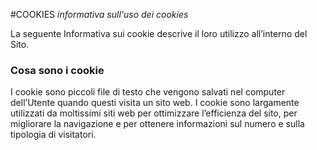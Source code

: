 #COOKIES
*informativa sull'uso dei cookies*

La seguente Informativa sui cookie descrive il loro utilizzo all’interno del Sito.

### Cosa sono i cookie

I cookie sono piccoli file di testo che vengono salvati nel computer dell’Utente quando questi visita un sito web. I cookie sono largamente utilizzati da moltissimi siti web per ottimizzare l’efficienza del sito, per migliorare la navigazione e per ottenere informazioni sul numero e sulla tipologia di visitatori.